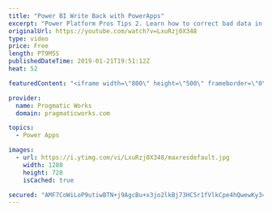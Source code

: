 ```yaml
---
title: "Power BI Write Back with PowerApps"
excerpt: "Power Platform Pros Tips 2. Learn how to correct bad data in a Power BI report easily by integrating a PowerApp into your Power BI  - - - - - - - - - - - - - - - - - - - - - - - - - - - - - - - - - - - - - - - - - - - - - -- - - - - -  - - - - - - - - - - - - - - - - - - - - - - - - - - - - - - -   On-Demand"
originalUrl: https://youtube.com/watch?v=LxuRzj0X348
type: video
price: Free
length: PT9M5S
publishedDateTime: 2019-01-21T19:51:12Z
heat: 52

featuredContent: "<iframe width=\"800\" height=\"500\" frameborder=\"0\" src=\"https://www.youtube.com/embed/LxuRzj0X348\" allow=\"accelerometer; autoplay; encrypted-media; gyroscope; picture-in-picture\" allowfullscreen></iframe>"

provider:
  name: Progmatic Works
  domain: pragmaticworks.com

topics:
  - Power Apps

images:
  - url: https://i.ytimg.com/vi/LxuRzj0X348/maxresdefault.jpg
    width: 1280
    height: 720
    isCached: true

secured: "AMF7CoWiLoP9utiwBTN+j9AgcBu+x3jo2lkBj73HC5r1fVlkCpe4hQwewKy34G3RAYKfiDfdwUabCXu6byzcHU7I+V+MA45ULua/Y/wMRq5D/goeq8RdSME3CQjpaHpv/36FJNBs0Y27wS/ZWg3rKe6vuFaMZ7fyZV5hsHoOCDHA63NQg2klZrpw6yu+ekFNHsG3GJayzS2yBxjtglAlk8HheHlE43FCtIjzoRpnTaBVdY0VNNOFVZIxR2ndvCGlhdF+kAM7FjmTqR6zHdsWCPPuzMu82WfhKzgnCD/935C3bou5xu5e2aWSgGaBE5Z/Ip+SuXfvwe5hRypkohVaJyPK7nL6kiS9fIhiKglfldtkb5k0ihC4f0rKnLG9UVCKCMPi8Rfw+y+2lJfW6C4B192NPeZf8iZMfzQoJqW6fSg=;kb+sF1rsyVEKKYoMNqdyqQ=="
---
```


